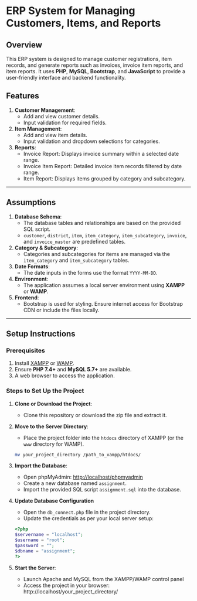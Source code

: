 # ERP System for Managing Customers, Items, and Reports

## Overview
This ERP system is designed to manage customer registrations, item records, and generate reports such as invoices, invoice item reports, and item reports. It uses **PHP**, **MySQL**, **Bootstrap**, and **JavaScript** to provide a user-friendly interface and backend functionality.

## Features
1. **Customer Management**:
   - Add and view customer details.
   - Input validation for required fields.
2. **Item Management**:
   - Add and view item details.
   - Input validation and dropdown selections for categories.
3. **Reports**:
   - Invoice Report: Displays invoice summary within a selected date range.
   - Invoice Item Report: Detailed invoice item records filtered by date range.
   - Item Report: Displays items grouped by category and subcategory.

---

## Assumptions
1. **Database Schema**:
   - The database tables and relationships are based on the provided SQL script.
   - `customer`, `district`, `item`, `item_category`, `item_subcategory`, `invoice`, and `invoice_master` are predefined tables.
2. **Category & Subcategory**:
   - Categories and subcategories for items are managed via the `item_category` and `item_subcategory` tables.
3. **Date Formats**:
   - The date inputs in the forms use the format `YYYY-MM-DD`.
4. **Environment**:
   - The application assumes a local server environment using **XAMPP** or **WAMP**.
5. **Frontend**:
   - Bootstrap is used for styling. Ensure internet access for Bootstrap CDN or include the files locally.

---

## Setup Instructions

### Prerequisites
1. Install [XAMPP](https://www.apachefriends.org/index.html) or [WAMP](https://www.wampserver.com/).
2. Ensure **PHP 7.4+** and **MySQL 5.7+** are available.
3. A web browser to access the application.

### Steps to Set Up the Project
1. **Clone or Download the Project**:
   - Clone this repository or download the zip file and extract it.

2. **Move to the Server Directory**:
   - Place the project folder into the `htdocs` directory of XAMPP (or the `www` directory for WAMP).

   ```bash
   mv your_project_directory /path_to_xampp/htdocs/

3. **Import the Database**:
   - Open phpMyAdmin: [http://localhost/phpmyadmin](http://localhost/phpmyadmin)
   - Create a new database named `assignment`.
   - Import the provided SQL script `assignment.sql` into the database.

4. **Update Database Configuration**
   - Open the `db_connect.php` file in the project directory.
   - Update the credentials as per your local server setup:

   ```php
   <?php
   $servername = "localhost";
   $username = "root"; 
   $password = "";    
   $dbname = "assignment";
   ?>

5. **Start the Server**:
   - Launch Apache and MySQL from the XAMPP/WAMP control panel
   - Access the project in your browser: http://localhost/your_project_directory/   